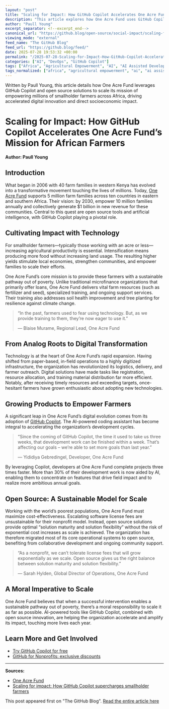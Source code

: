 ```yaml
---
layout: "post"
title: "Scaling for Impact: How GitHub Copilot Accelerates One Acre Fund’s Mission for African Farmers"
description: "This article explores how One Acre Fund uses GitHub Copilot and open source technology to support 5 million smallholder farming families across Africa. It highlights the organization's digital transformation, faster development cycles, and the impact of AI on their ambitious goal of empowering 10 million families by 2030."
author: "Paull Young"
excerpt_separator: <!--excerpt_end-->
canonical_url: "https://github.blog/open-source/social-impact/scaling-for-impact-how-github-copilot-supercharges-smallholder-farmers/"
viewing_mode: "external"
feed_name: "The GitHub Blog"
feed_url: "https://github.blog/feed/"
date: 2025-07-28 19:53:32 +00:00
permalink: "/2025-07-28-Scaling-for-Impact-How-GitHub-Copilot-Accelerates-One-Acre-Funds-Mission-for-African-Farmers.html"
categories: ["AI", "DevOps", "GitHub Copilot"]
tags: ["Africa", "Agricultural Empowerment", "AI", "AI Assisted Development", "Community Impact", "DevOps", "Digital Transformation", "GitHub Copilot", "News", "Nonprofit Technology", "One Acre Fund", "Open Source", "Smallholder Farmers", "Social Impact", "Software Development", "Technology Adoption"]
tags_normalized: ["africa", "agricultural empowerment", "ai", "ai assisted development", "community impact", "devops", "digital transformation", "github copilot", "news", "nonprofit technology", "one acre fund", "open source", "smallholder farmers", "social impact", "software development", "technology adoption"]
---
```


Written by Paull Young, this article details how One Acre Fund leverages GitHub Copilot and open source solutions to scale its mission of empowering millions of smallholder farmers across Africa, driving accelerated digital innovation and direct socioeconomic impact.<!--excerpt_end-->

# Scaling for Impact: How GitHub Copilot Accelerates One Acre Fund’s Mission for African Farmers

**Author: Paull Young**

## Introduction

What began in 2006 with 40 farm families in western Kenya has evolved into a transformative movement touching the lives of millions. Today, [One Acre Fund](https://oneacrefund.org/) supports 5 million farm families across ten countries in eastern and southern Africa. Their vision: by 2030, empower 10 million families annually and collectively generate $1 billion in new revenue for these communities. Central to this quest are open source tools and artificial intelligence, with GitHub Copilot playing a pivotal role.

## Cultivating Impact with Technology

For smallholder farmers—typically those working with an acre or less—increasing agricultural productivity is essential. Intensification means producing more food without increasing land usage. The resulting higher yields stimulate local economies, strengthen communities, and empower families to scale their efforts.

One Acre Fund’s core mission is to provide these farmers with a sustainable pathway out of poverty. Unlike traditional microfinance organizations that primarily offer loans, One Acre Fund delivers vital farm resources (such as fertilizer and seed), specialized training, and ongoing support services. Their training also addresses soil health improvement and tree planting for resilience against climate change.

> “In the past, farmers used to fear using technology. But, as we provide training to them, they’re now eager to use it.”
>
> — Blaise Murame, Regional Lead, One Acre Fund

## From Analog Roots to Digital Transformation

Technology is at the heart of One Acre Fund’s rapid expansion. Having shifted from paper-based, in-field operations to a highly digitized infrastructure, the organization has revolutionized its logistics, delivery, and farmer outreach. Digital solutions have made tasks like registration, resource allocation, and training material distribution far more efficient. Notably, after receiving timely resources and exceeding targets, once-hesitant farmers have grown enthusiastic about adopting new technologies.

## Growing Products to Empower Farmers

A significant leap in One Acre Fund’s digital evolution comes from its adoption of [GitHub Copilot](https://github.com/features/copilot). The AI-powered coding assistant has become integral to accelerating the organization’s development cycles.

> “Since the coming of GitHub Copilot, the time it used to take us three weeks, that development work can be finished within a week. That’s affecting our goals – we’re able to set more goals than last year.”
>
> — Yididiya Gebredingel, Developer, One Acre Fund

By leveraging Copilot, developers at One Acre Fund complete projects three times faster. More than 30% of their development work is now aided by AI, enabling them to concentrate on features that drive field impact and to realize more ambitious annual goals.

## Open Source: A Sustainable Model for Scale

Working with the world’s poorest populations, One Acre Fund must maximize cost-effectiveness. Escalating software license fees are unsustainable for their nonprofit model. Instead, open source solutions provide optimal “solution maturity and solution flexibility” without the risk of exponential cost increases as scale is achieved. The organization has therefore migrated most of its core operational systems to open source, benefiting from collaborative development and ongoing community support.

> “As a nonprofit, we can’t tolerate license fees that will grow exponentially as we scale. Open source gives us the right balance between solution maturity and solution flexibility.”
>
> — Sarah Hylden, Global Director of Operations, One Acre Fund

## A Moral Imperative to Scale

One Acre Fund believes that when a successful intervention enables a sustainable pathway out of poverty, there’s a moral responsibility to scale it as far as possible. AI-powered tools like GitHub Copilot, combined with open source innovation, are helping the organization accelerate and amplify its impact, touching more lives each year.

## Learn More and Get Involved

- [Try GitHub Copilot for free](https://github.com/features/copilot)
- [GitHub for Nonprofits: exclusive discounts](https://github.com/solutions/industry/nonprofits)

---

**Sources:**

- [One Acre Fund](https://oneacrefund.org/)
- [Scaling for impact: How GitHub Copilot supercharges smallholder farmers](https://github.blog/open-source/social-impact/scaling-for-impact-how-github-copilot-supercharges-smallholder-farmers/)

This post appeared first on "The GitHub Blog". [Read the entire article here](https://github.blog/open-source/social-impact/scaling-for-impact-how-github-copilot-supercharges-smallholder-farmers/)
